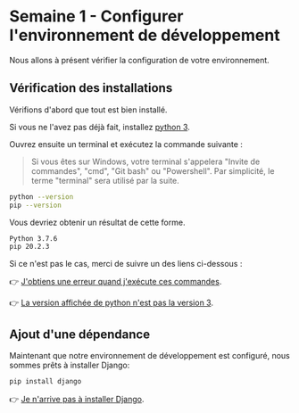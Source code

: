 # Semaine 1 - Configurer l'environnement de développement 

Nous allons à présent vérifier la configuration de votre environnement.

## Vérification des installations

Vérifions d'abord que tout est bien installé.

Si vous ne l'avez pas déjà fait, installez [python 3](https://www.python.org/downloads/).

Ouvrez ensuite un terminal et exécutez la commande suivante :

> Si vous êtes sur Windows, votre terminal s'appelera "Invite de commandes", "cmd", "Git bash" ou "Powershell". Par simplicité, le terme "terminal" sera utilisé par la suite.

```bash
python --version
pip --version
```

Vous devriez obtenir un résultat de cette forme.

```bash
Python 3.7.6
pip 20.2.3
```

Si ce n'est pas le cas, merci de suivre un des liens ci-dessous :

:point_right: [J'obtiens une erreur quand j'exécute ces commandes](https://github.com/LoicPoullain/je-code/blob/master/regler-les-problemes-de-path.md).

:point_right: [La version affichée de python n'est pas la version 3](https://github.com/LoicPoullain/je-code/blob/master/connaitre-sa-version-de-python.md).

<!--## Création et activation de l'environnement virtuel (optionel)

A présent que nous nous sommes assuré que `python` et `pip` étaient bien installés et accessibles, nous allons configurer notre environnement virtuel.

Pour cela, nous utiliserons la librairie `virtualenv`:

```bash
pip install virtualenv
```

Maintenant créez votre environnement virtuel (nous supposons ici que vous êtes à la racine de votre dépôt Git) :

```bash
virtualenv venv
```

Votre environnement est maintenant créé. Vous pouvez l'activer avec la commande suivante. Cette commande devra être exécutée à chaque fois que vous ouvrirez un nouveau terminal.

*Mac OS, Linux*
```bash
source venv/bin/activate
```

*Windows*
```bash
venv\Scripts\activate
```

> Pour quitter votre environnement virtuel, il vous suffira d'exécuter la commande suivante :
>
> ```bash
> deactivate
> ```
-->

## Ajout d'une dépendance

Maintenant que notre environnement de développement est configuré, nous sommes prêts à installer Django:

```bash
pip install django
```

:point_right: [Je n'arrive pas à installer Django](https://github.com/LoicPoullain/je-code/blob/master/probleme-installation-django.md).
